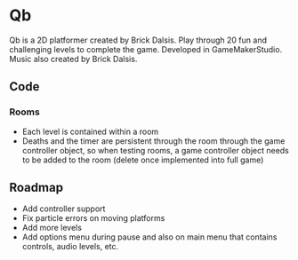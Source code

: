 
# Qb

Qb is a 2D platformer created by Brick Dalsis. Play through 20 fun and challenging levels to complete the game. Developed in GameMakerStudio. Music also created by Brick Dalsis. 


## Code
### Rooms
- Each level is contained within a room
- Deaths and the timer are persistent through the room through the game controller object, so when testing rooms, a game controller object needs to be added to the room (delete once implemented into full game)

## Roadmap

- Add controller support
- Fix particle errors on moving platforms
- Add more levels
- Add options menu during pause and also on main menu that contains controls, audio levels, etc.
